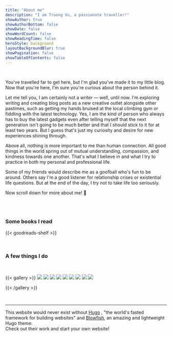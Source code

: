 ```yaml
---
title: "About me"
description: "I am Truong Vu, a passionate traveller!"
showAuthor: true
showAuthorBottom: false
showDate: false
showWordCount: false
showReadingTime: false
heroStyle: background
layoutBackgroundBlur: true
showPagination: false
showTableOfContents: false
---
```

<br> 

You've travelled far to get here, but I'm glad you've made it to my little blog. Now that you're here, I'm sure you're curious about the person behind it. 

Let me tell you, I am certainly not a writer — well, until now. I'm exploring writing and creating blog posts as a new creative outlet alongside other pastimes, such as getting my hands bruised at the local climbing gym or fiddling with the latest technology. Yes, I am the kind of person who always has to buy the latest gadgets even after telling myself that the next generation isn't going to be much better and that I should stick to it for at least two years. But I guess that's just my curiosity and desire for new experiences shining through.

Above all, nothing is more important to me than human connection. All good things in the world spring out of mutual understanding, compassion, and kindness towards one another. That's what I believe in and what I try to practice in both my personal and professional life.

Some of my friends would describe me as a goofball who's fun to be around. Others say I'm a good listener for relationship crises or existential life questions. But at the end of the day, I try not to take life too seriously. 

Now scroll down for more about me! 🔎



<br>
<br>

### Some books I read 
{{< goodreads-shelf >}}


<br> 

### A few things I do 
<br> 


{{< gallery >}}
  <img src="gallery/01.jpg" class="grid-w33" />
  <img src="gallery/02.jpg" class="grid-w33" />
  <img src="gallery/03.jpg" class="grid-w33" />
  <img src="gallery/04.jpg" class="grid-w33" />
  <img src="gallery/05.jpg" class="grid-w33" />
  <img src="gallery/06.jpg" class="grid-w33" />
  <img src="gallery/07.jpg" class="grid-w33" />
  <img src="gallery/08.jpg" class="grid-w33" />
  <img src="gallery/09.jpg" class="grid-w33" />


{{< /gallery >}}




<br> 




---






This website would never exist without [Hugo](https://gohugo.io/)
, "the world's fasted framework for building websites" and [Blowfish](https://blowfish.page/), an amazing and lightweight Hugo theme. <br> Check out their work and start your own website!

<br> 
